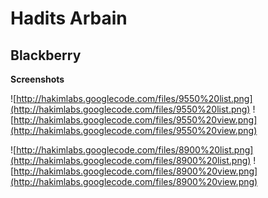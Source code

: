 # Hadits Arbain #
## Blackberry ##
**Screenshots**

![http://hakimlabs.googlecode.com/files/9550%20list.png](http://hakimlabs.googlecode.com/files/9550%20list.png) ![http://hakimlabs.googlecode.com/files/9550%20view.png](http://hakimlabs.googlecode.com/files/9550%20view.png)

![http://hakimlabs.googlecode.com/files/8900%20list.png](http://hakimlabs.googlecode.com/files/8900%20list.png) ![http://hakimlabs.googlecode.com/files/8900%20view.png](http://hakimlabs.googlecode.com/files/8900%20view.png)